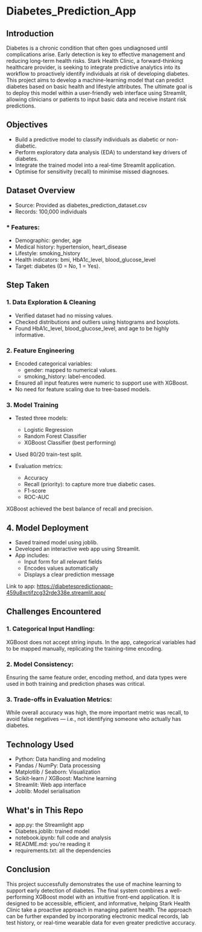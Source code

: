 # Diabetes_Prediction_App
## Introduction
Diabetes is a chronic condition that often goes undiagnosed until complications arise. Early detection is key to effective management and reducing long-term health risks. Stark Health Clinic, a forward-thinking healthcare provider, is seeking to integrate predictive analytics into its workflow to proactively identify individuals at risk of developing diabetes.
This project aims to develop a machine-learning model that can predict diabetes based on basic health and lifestyle attributes. The ultimate goal is to deploy this model within a user-friendly web interface using Streamlit, allowing clinicians or patients to input basic data and receive instant risk predictions.

## Objectives
* Build a predictive model to classify individuals as diabetic or non-diabetic.
* Perform exploratory data analysis (EDA) to understand key drivers of diabetes.
* Integrate the trained model into a real-time Streamlit application.
* Optimise for sensitivity (recall) to minimise missed diagnoses.

## Dataset Overview
* Source: Provided as diabetes_prediction_dataset.csv
* Records: 100,000 individuals

### * Features:
  * Demographic: gender, age
  * Medical history: hypertension, heart_disease
  * Lifestyle: smoking_history
  * Health indicators: bmi, HbA1c_level, blood_glucose_level
  * Target: diabetes (0 = No, 1 = Yes).

## Step Taken
### 1. Data Exploration & Cleaning
  * Verified dataset had no missing values.
  * Checked distributions and outliers using histograms and boxplots.
  * Found HbA1c_level, blood_glucose_level, and age to be highly informative.

### 2. Feature Engineering
* Encoded categorical variables:
  * gender: mapped to numerical values.
  * smoking_history: label-encoded.
* Ensured all input features were numeric to support use with XGBoost.
* No need for feature scaling due to tree-based models.

### 3. Model Training
* Tested three models:
  * Logistic Regression
  * Random Forest Classifier
  * XGBoost Classifier (best performing)

* Used 80/20 train-test split.
  
* Evaluation metrics:
  * Accuracy
  * Recall (priority): to capture more true diabetic cases.
  * F1-score
  * ROC-AUC

XGBoost achieved the best balance of recall and precision.

## 4. Model Deployment
* Saved trained model using joblib.
* Developed an interactive web app using Streamlit.
* App includes:
  * Input form for all relevant fields
  * Encodes values automatically
  * Displays a clear prediction message

Link to app: https://diabetespredictionapp-459u8xctifzcg32rde338e.streamlit.app/ 

## Challenges Encountered
### 1. Categorical Input Handling:
  XGBoost does not accept string inputs. In the app, categorical variables had to be mapped manually, replicating the training-time encoding.
### 2. Model Consistency:
  Ensuring the same feature order, encoding method, and data types were used in both training and prediction phases was critical.

### 3. Trade-offs in Evaluation Metrics:
While overall accuracy was high, the more important metric was recall, to avoid false negatives — i.e., not identifying someone who actually has diabetes.

## Technology Used
* Python: Data handling and modeling
* Pandas / NumPy: Data processing
* Matplotlib / Seaborn: Visualization
* Scikit-learn / XGBoost: Machine learning
* Streamlit: Web app interface
* Joblib: Model serialisation


## What's in This Repo
* app.py: the Streamlight app
* Diabetes.joblib: trained model
* notebook.ipynb: full code and analysis
* README.md: you're reading it
* requirements.txt: all the dependencies

## Conclusion
This project successfully demonstrates the use of machine learning to support early detection of diabetes. The final system combines a well-performing XGBoost model with an intuitive front-end application. It is designed to be accessible, efficient, and informative, helping Stark Health Clinic take a proactive approach in managing patient health.
The approach can be further expanded by incorporating electronic medical records, lab test history, or real-time wearable data for even greater predictive accuracy.
